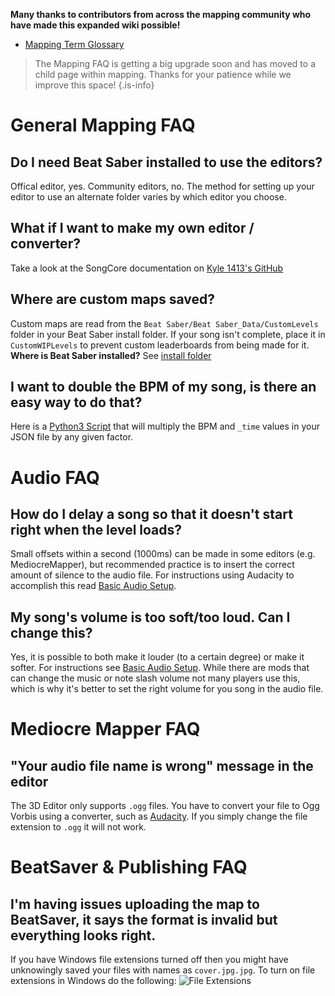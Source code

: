 <!-- TITLE: Mapping FAQ -->
<!-- SUBTITLE: Frequently asked questions about all things mapping, grouped by topic -->
**Many thanks to contributors from across the mapping community who have made this expanded wiki possible!**
* [Mapping Term Glossary](/mapping/glossary)

>The Mapping FAQ is getting a big upgrade soon and has moved to a child page within mapping. Thanks for your patience while we improve this space!
{.is-info}
# General Mapping FAQ
## Do I need Beat Saber installed to use the editors?
Offical editor, yes. Community editors, no. The method for setting up your editor to use an alternate folder varies by which editor you choose.

## What if I want to make my own editor / converter?
Take a look at the SongCore documentation on [Kyle 1413's GitHub](https://github.com/Kylemc1413/SongCore)

## Where are custom maps saved?
Custom maps are read from the `Beat Saber/Beat Saber_Data/CustomLevels` folder in your Beat Saber install folder. If your song isn't complete, place it in `CustomWIPLevels` to prevent custom leaderboards from being made for it.
**Where is Beat Saber installed?** See [install folder](faq/install-folder)

## I want to double the BPM of my song, is there an easy way to do that?
Here is a [Python3 Script](https://cdn.discordapp.com/attachments/442372806705938434/447910905972523008/beat-saber-time-multiplier.zip) that will multiply the BPM and `_time` values in your JSON file by any given factor.

# Audio FAQ
## How do I delay a song so that it doesn't start right when the level loads?
Small offsets within a second (1000ms) can be made in some editors (e.g. MediocreMapper), but recommended practice is to insert the correct amount of silence to the audio file. For instructions using Audacity to accomplish this read [Basic Audio Setup](/mapping/basic-audio).
## My song's volume is too soft/too loud. Can I change this?
Yes, it is possible to both make it louder (to a certain degree) or make it softer. For instructions see [Basic Audio Setup](/mapping/basic-audio). While there are mods that can change the music or note slash volume not many players use this, which is why it's better to set the right volume for you song in the audio file.
# Mediocre Mapper FAQ
## "Your audio file name is wrong" message in the editor
The 3D Editor only supports `.ogg` files. You have to convert your file to Ogg Vorbis using a converter, such as [Audacity](https://www.audacityteam.org/).
If you simply change the file extension to `.ogg` it will not work.

# BeatSaver & Publishing FAQ
## I'm having issues uploading the map to BeatSaver, it says the format is invalid but everything looks right.
If you have Windows file extensions turned off then you might have unknowingly saved your files with names as `cover.jpg.jpg`.  To turn on file extensions in Windows do the following:
![File Extensions](https://i.imgur.com/xYTTkVN.png "File Extensions")